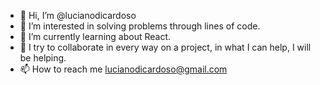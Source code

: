 - 👋 Hi, I’m @lucianodicardoso
- 👀 I’m interested in solving problems through lines of code.
- 🌱 I’m currently learning about React.
- 💞️ I try to collaborate in every way on a project, in what I can help, I will be helping.
- 📫 How to reach me lucianodicardoso@gmail.com

<!---
lucianodicardoso/lucianodicardoso is a ✨ special ✨ repository because its `README.md` (this file) appears on your GitHub profile.
You can click the Preview link to take a look at your changes.
--->
